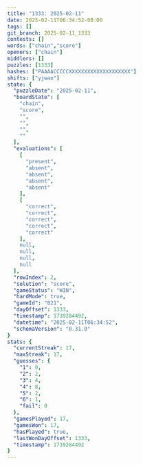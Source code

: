 ```yaml
---
title: "1333: 2025-02-11"
date: 2025-02-11T06:34:52-08:00
tags: []
git_branch: 2025-02-11_1333
contests: []
words: ["chain","score"]
openers: ["chain"]
middlers: []
puzzles: [1333]
hashes: ["PAAAACCCCCXXXXXXXXXXXXXXXXXXXX"]
shifts: ["yjwao"]
state: {
  "puzzleDate": "2025-02-11",
  "boardState": [
    "chain",
    "score",
    "",
    "",
    "",
    ""
  ],
  "evaluations": [
    [
      "present",
      "absent",
      "absent",
      "absent",
      "absent"
    ],
    [
      "correct",
      "correct",
      "correct",
      "correct",
      "correct"
    ],
    null,
    null,
    null,
    null
  ],
  "rowIndex": 2,
  "solution": "score",
  "gameStatus": "WIN",
  "hardMode": true,
  "gameId": "821",
  "dayOffset": 1333,
  "timestamp": 1739284492,
  "datetime": "2025-02-11T06:34:52",
  "schemaVersion": "0.31.0"
}
stats: {
  "currentStreak": 17,
  "maxStreak": 17,
  "guesses": {
    "1": 0,
    "2": 2,
    "3": 4,
    "4": 8,
    "5": 2,
    "6": 1,
    "fail": 0
  },
  "gamesPlayed": 17,
  "gamesWon": 17,
  "hasPlayed": true,
  "lastWonDayOffset": 1333,
  "timestamp": 1739284492
}
---
```

<!-- more -->
